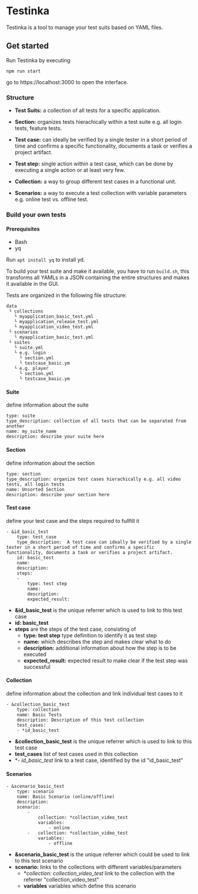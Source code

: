 # Testinka
Testinka is a tool to manage your test suits based on YAML files.

## Get started
Run Testinka by executing
~~~
npm run start
~~~
go to https://localhost:3000 to open the interface.

### Structure
- **Test Suits:** a collection of all tests for a specific application.
- **Section:** organizes tests hierachically within a test suite e.g. all login tests, feature tests.
- **Test case:** can ideally be verified by a single tester in a short period of time and confirms a specific functionality, documents a task or verifies a project artifact.
- **Test step:** single action within a test case, which can be done by executing a single action or at least very few.
  
- **Collection:** a way to group different test cases in a functional unit.
- **Scenarios:** a way to execute a test collection with variable parameters e.g. online test vs. offline test.
  
### Build your own tests
#### Prerequisites
* Bash
* yq

Run `apt install yq` to install yd.

To build your test suite and make it available, you have to run `build.sh`, this transforms all YAMLs in a JSON containing the entire structures and makes it available in the GUI.

Tests are organized in the following file structure:
~~~
data
 └ collections
   └ myapplication_basic_test.yml
   └ myapplication_release_test.yml
   └ myapplication_video_test.yml
 └ scenarios
   └ myapplication_basic_test.yml
 └ suites
   └ suite.yml 
   └ e.g. login
     └ section.yml
     └ testcase_basic.ym
   └ e.g. player
     └ section.yml
     └ testcase_basic.ym
~~~

#### Suite
define information about the suite
~~~
type: suite
type_description: collection of all tests that can be separated from another
name: my_suite_name
description: describe your suite here
~~~

#### Section
define information about the section
~~~
type: section
type_description: organize test cases hierachically e.g. all video tests, all login tests
name: Unsorted Section
description: describe your section here
~~~

#### Test case
define your test case and the steps required to fullfill it
~~~
- &id_basic_test
    type: test_case
    type_description:  A test case can ideally be verified by a single tester in a short period of time and confirms a specific functionality, documents a task or verifies a project artifact.
    id: basic_test
    name:
    description:
    steps:
    -
        type: test step
        name: 
        description:
        expected_result: 
~~~
- **&id_basic_test** is the unique referrer which is used to link to this test case
- **id: basic_test** 
- **steps** are the steps of the test case, consisting of
  - **type: test step** type definition to identify it as test step
  - **name:** which describes the step and makes clear what to do
  - **description:** additional information about how the step is to be executed
  - **expected_result:** expected result to make clear if the test step was successful

#### Collection
define information about the collection and link individual test cases to it
~~~
- &collection_basic_test
    type: collection
    name: Basic Tests
    description: Description of this test collection
    test_cases:
    - *id_basic_test
~~~
- **&collection_basic_test** is the unique referrer which is used to link to this test case
- **test_cases** list of test cases used in this collection
- **- *id_basic_test** link to a test case, identified by the id "id_basic_test"

#### Scenarios
~~~
- &scenario_basic_test
    type: scenario
    name: Basic Scenario (online/offline)
    description:
    scenario:
        -
            collection: *collection_video_test
            variables: 
                - online
        -   collection: *collection_video_test
            variables:
                - offline
~~~
- **&scenario_basic_test** is the unique referrer which could be used to link to this test scenario
- **scenario:** links to the collections with different variables/parameters
  - **collection: *collection_video_test** link to the collection with the referrer "collection_video_test"
  - **variables** variables which define this scenario


